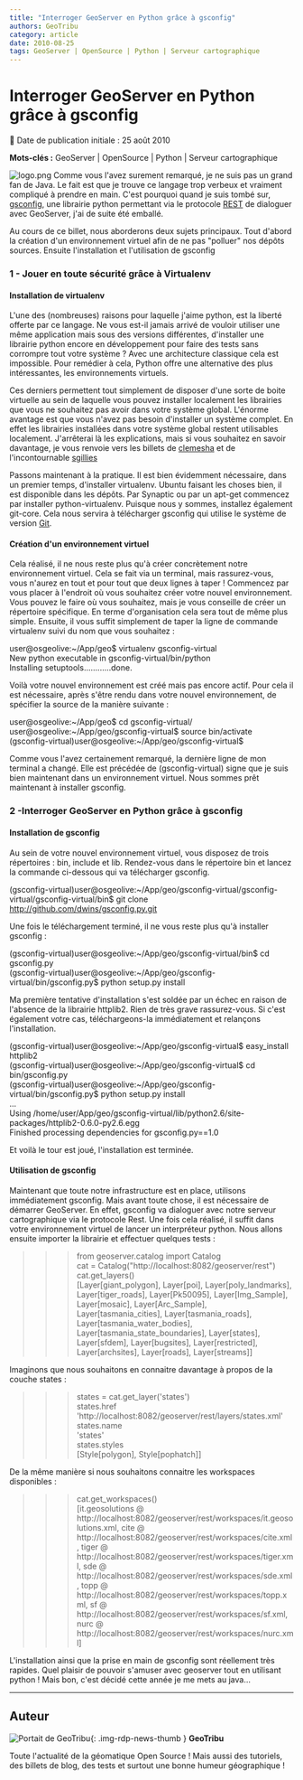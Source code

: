 ```yaml
---
title: "Interroger GeoServer en Python grâce à gsconfig"
authors: GeoTribu
category: article
date: 2010-08-25
tags: GeoServer | OpenSource | Python | Serveur cartographique
---
```


# Interroger GeoServer en Python grâce à gsconfig


:calendar: Date de publication initiale : 25 août 2010

**Mots-clés :** GeoServer | OpenSource | Python | Serveur cartographique


![logo.png](http://geotribu.net/sites/default/files/Tuto/img/Blog/geoserver/GeoServer_logo.png) Comme vous l'avez surement remarqué, je ne suis pas un grand fan de Java. Le fait est que je trouve ce langage trop verbeux et vraiment compliqué à prendre en main. C'est pourquoi quand je suis tombé sur, [gsconfig](http://wiki.github.com/dwins/gsconfig.py/), une librairie python permettant via le protocole [REST](https://fr.wikipedia.org/wiki/Representational_State_Transfer) de dialoguer avec GeoServer, j'ai de suite été emballé.

Au cours de ce billet, nous aborderons deux sujets principaux. Tout d'abord la création d'un environnement virtuel afin de ne pas "polluer" nos dépôts sources. Ensuite l'installation et l'utilisation de gsconfig

### 1 - Jouer en toute sécurité grâce à Virtualenv

#### Installation de virtualenv

L'une des (nombreuses) raisons pour laquelle j'aime python, est la liberté offerte par ce langage. Ne vous est-il jamais arrivé de vouloir utiliser une même application mais sous des versions différentes, d'installer une librairie python encore en développement pour faire des tests sans corrompre tout votre système ? Avec une architecture classique cela est impossible. Pour remédier à cela, Python offre une alternative des plus intéressantes, les environnements virtuels.

Ces derniers permettent tout simplement de disposer d'une sorte de boite virtuelle au sein de laquelle vous pouvez installer localement les librairies que vous ne souhaitez pas avoir dans votre système global. L'énorme avantage est que vous n'avez pas besoin d'installer un système complet. En effet les librairies installées dans votre système global restent utilisables localement. J'arrêterai là les explications, mais si vous souhaitez en savoir davantage, je vous renvoie vers les billets de [clemesha](http://clemesha.org/blog/2009/jul/05/modern-python-hacker-tools-virtualenv-fabric-pip/) et de l'incontournable [sgillies](http://sgillies.net/blog/1012/bootstrapping-a-python-project/)

Passons maintenant à la pratique. Il est bien évidemment nécessaire, dans un premier temps, d'installer virtualenv. Ubuntu faisant les choses bien, il est disponible dans les dépôts. Par Synaptic ou par un apt-get commencez par installer python-virtualenv. Puisque nous y sommes, installez également git-core. Cela nous servira à télécharger gsconfig qui utilise le système de version [Git](https://fr.wikipedia.org/wiki/Git).

#### Création d'un environnement virtuel

Cela réalisé, il ne nous reste plus qu'à créer concrètement notre environnement virtuel. Cela se fait via un terminal, mais rassurez-vous, vous n'aurez en tout et pour tout que deux lignes à taper ! Commencez par vous placer à l'endroit où vous souhaitez créer votre nouvel environnement. Vous pouvez le faire où vous souhaitez, mais je vous conseille de créer un répertoire spécifique. En terme d'organisation cela sera tout de même plus simple. Ensuite, il vous suffit simplement de taper la ligne de commande virtualenv suivi du nom que vous souhaitez :


user@osgeolive:~/App/geo$ virtualenv gsconfig-virtual  
New python executable in gsconfig-virtual/bin/python  
Installing setuptools............done.  


Voilà votre nouvel environnement est créé mais pas encore actif. Pour cela il est nécessaire, après s'être rendu dans votre nouvel environnement, de spécifier la source de la manière suivante :


user@osgeolive:~/App/geo$ cd gsconfig-virtual/  
user@osgeolive:~/App/geo/gsconfig-virtual$ source bin/activate  
(gsconfig-virtual)user@osgeolive:~/App/geo/gsconfig-virtual$  


Comme vous l'avez certainement remarqué, la dernière ligne de mon terminal a changé. Elle est précédée de (gsconfig-virtual) signe que je suis bien maintenant dans un environnement virtuel. Nous sommes prêt maintenant à installer gsconfig.

### 2 -Interroger GeoServer en Python grâce à gsconfig

#### Installation de gsconfig

Au sein de votre nouvel environnement virtuel, vous disposez de trois répertoires : bin, include et lib. Rendez-vous dans le répertoire bin et lancez la commande ci-dessous qui va télécharger gsconfig.


(gsconfig-virtual)user@osgeolive:~/App/geo/gsconfig-virtual/gsconfig-virtual/gsconfig-virtual/bin$ git clone http://github.com/dwins/gsconfig.py.git  


Une fois le téléchargement terminé, il ne vous reste plus qu'à installer gsconfig :


(gsconfig-virtual)user@osgeolive:~/App/geo/gsconfig-virtual/bin$ cd gsconfig.py  
(gsconfig-virtual)user@osgeolive:~/App/geo/gsconfig-virtual/bin/gsconfig.py$ python setup.py install  


Ma première tentative d'installation s'est soldée par un échec en raison de l'absence de la librairie httplib2. Rien de très grave rassurez-vous. Si c'est également votre cas, téléchargeons-la immédiatement et relançons l'installation.


(gsconfig-virtual)user@osgeolive:~/App/geo/gsconfig-virtual$ easy\_install httplib2  
(gsconfig-virtual)user@osgeolive:~/App/geo/gsconfig-virtual$ cd bin/gsconfig.py  
(gsconfig-virtual)user@osgeolive:~/App/geo/gsconfig-virtual/bin/gsconfig.py$ python setup.py install  
...  
Using /home/user/App/geo/gsconfig-virtual/lib/python2.6/site-packages/httplib2-0.6.0-py2.6.egg  
Finished processing dependencies for gsconfig.py==1.0  


Et voilà le tour est joué, l'installation est terminée.

#### Utilisation de gsconfig

Maintenant que toute notre infrastructure est en place, utilisons immédiatement gsconfig. Mais avant toute chose, il est nécessaire de démarrer GeoServer. En effet, gsconfig va dialoguer avec notre serveur cartographique via le protocole Rest. Une fois cela réalisé, il suffit dans votre environnement virtuel de lancer un interpréteur python. Nous allons ensuite importer la librairie et effectuer quelques tests :


>>> from geoserver.catalog import Catalog  
>>> cat = Catalog("http://localhost:8082/geoserver/rest")  
>>> cat.get\_layers()  
[Layer[giant\_polygon], Layer[poi], Layer[poly\_landmarks], Layer[tiger\_roads], Layer[Pk50095], Layer[Img\_Sample], Layer[mosaic], Layer[Arc\_Sample], Layer[tasmania\_cities], Layer[tasmania\_roads], Layer[tasmania\_water\_bodies], Layer[tasmania\_state\_boundaries], Layer[states], Layer[sfdem], Layer[bugsites], Layer[restricted], Layer[archsites], Layer[roads], Layer[streams]]  


Imaginons que nous souhaitons en connaitre davantage à propos de la couche states :


>>> states = cat.get\_layer('states')  
>>> states.href  
'http://localhost:8082/geoserver/rest/layers/states.xml'  
>>> states.name  
'states'  
>>> states.styles  
[Style[polygon], Style[pophatch]]  


De la même manière si nous souhaitons connaitre les workspaces disponibles :


>>> cat.get\_workspaces()  
[it.geosolutions @ http://localhost:8082/geoserver/rest/workspaces/it.geosolutions.xml, cite @ http://localhost:8082/geoserver/rest/workspaces/cite.xml, tiger @ http://localhost:8082/geoserver/rest/workspaces/tiger.xml, sde @ http://localhost:8082/geoserver/rest/workspaces/sde.xml, topp @ http://localhost:8082/geoserver/rest/workspaces/topp.xml, sf @ http://localhost:8082/geoserver/rest/workspaces/sf.xml, nurc @ http://localhost:8082/geoserver/rest/workspaces/nurc.xml]  


L'installation ainsi que la prise en main de gsconfig sont réellement très rapides. Quel plaisir de pouvoir s'amuser avec geoserver tout en utilisant python ! Mais bon, c'est décidé cette année je me mets au java...



----

## Auteur

![Portait de GeoTribu](https://cdn.geotribu.fr/images/internal/charte/geotribu\_logo\_64x64.png){: .img-rdp-news-thumb }
**GeoTribu**

Toute l'actualité de la géomatique Open Source ! Mais aussi des tutoriels, des billets de blog, des tests et surtout une bonne humeur géographique !
